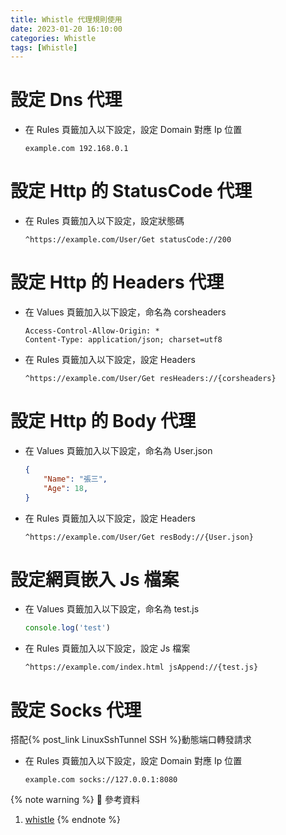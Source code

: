 ```yaml
---
title: Whistle 代理規則使用
date: 2023-01-20 16:10:00
categories: Whistle
tags: [Whistle]
---
```


# 設定 Dns 代理
* 在 Rules 頁籤加入以下設定，設定 Domain 對應 Ip 位置
    ```nginx
    example.com 192.168.0.1
    ```

<!--more-->

# 設定 Http 的 StatusCode 代理
* 在 Rules 頁籤加入以下設定，設定狀態碼
    ```nginx
    ^https://example.com/User/Get statusCode://200
    ```

# 設定 Http 的 Headers 代理
* 在 Values 頁籤加入以下設定，命名為 corsheaders

    ```nginx
    Access-Control-Allow-Origin: *
    Content-Type: application/json; charset=utf8
    ```

* 在 Rules 頁籤加入以下設定，設定 Headers

    ```nginx
    ^https://example.com/User/Get resHeaders://{corsheaders}
    ```

# 設定 Http 的 Body 代理
* 在 Values 頁籤加入以下設定，命名為 User.json
    ```json
    {
        "Name": "張三",
        "Age": 18,
    }
    ```

* 在 Rules 頁籤加入以下設定，設定 Headers

    ```nginx
    ^https://example.com/User/Get resBody://{User.json}
    ```

# 設定網頁嵌入 Js 檔案
* 在 Values 頁籤加入以下設定，命名為 test.js
    ```javascript
    console.log('test')
    ```

* 在 Rules 頁籤加入以下設定，設定 Js 檔案
    ```nginx
    ^https://example.com/index.html jsAppend://{test.js}
    ```

# 設定 Socks 代理
搭配{% post_link LinuxSshTunnel SSH %}動態端口轉發請求

* 在 Rules 頁籤加入以下設定，設定 Domain 對應 Ip 位置
    ```nginx
    example.com socks://127.0.0.1:8080
    ```

{% note warning %}
📜 參考資料
1. [whistle](https://wproxy.org/whistle/)
{% endnote %}